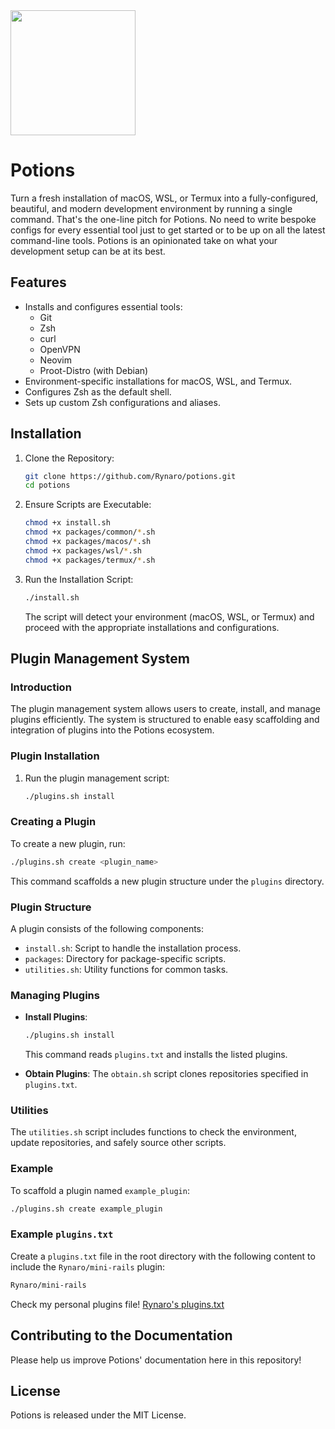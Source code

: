 <img src="https://github.com/user-attachments/assets/8d81012c-41d8-4db9-b801-db40ef52be0b" height="200" />

# Potions

Turn a fresh installation of macOS, WSL, or Termux into a fully-configured, beautiful, and modern development environment by running a single command. That's the one-line pitch for Potions. No need to write bespoke configs for every essential tool just to get started or to be up on all the latest command-line tools. Potions is an opinionated take on what your development setup can be at its best.

## Features

- Installs and configures essential tools:
  - Git
  - Zsh
  - curl
  - OpenVPN
  - Neovim
  - Proot-Distro (with Debian)
- Environment-specific installations for macOS, WSL, and Termux.
- Configures Zsh as the default shell.
- Sets up custom Zsh configurations and aliases.

## Installation

1. Clone the Repository:
    ```sh
    git clone https://github.com/Rynaro/potions.git
    cd potions
    ```

2. Ensure Scripts are Executable:
    ```sh
    chmod +x install.sh
    chmod +x packages/common/*.sh
    chmod +x packages/macos/*.sh
    chmod +x packages/wsl/*.sh
    chmod +x packages/termux/*.sh
    ```

3. Run the Installation Script:
    ```sh
    ./install.sh
    ```
    The script will detect your environment (macOS, WSL, or Termux) and proceed with the appropriate installations and configurations.

## Plugin Management System

### Introduction

The plugin management system allows users to create, install, and manage plugins efficiently. The system is structured to enable easy scaffolding and integration of plugins into the Potions ecosystem.

### Plugin Installation

1. Run the plugin management script:
    ```sh
    ./plugins.sh install
    ```

### Creating a Plugin

To create a new plugin, run:
```sh
./plugins.sh create <plugin_name>
```
This command scaffolds a new plugin structure under the `plugins` directory.

### Plugin Structure

A plugin consists of the following components:

- `install.sh`: Script to handle the installation process.
- `packages`: Directory for package-specific scripts.
- `utilities.sh`: Utility functions for common tasks.

### Managing Plugins

- **Install Plugins**:
    ```sh
    ./plugins.sh install
    ```
    This command reads `plugins.txt` and installs the listed plugins.

- **Obtain Plugins**:
    The `obtain.sh` script clones repositories specified in `plugins.txt`.

### Utilities

The `utilities.sh` script includes functions to check the environment, update repositories, and safely source other scripts.

### Example

To scaffold a plugin named `example_plugin`:
```sh
./plugins.sh create example_plugin
```

### Example `plugins.txt`

Create a `plugins.txt` file in the root directory with the following content to include the `Rynaro/mini-rails` plugin:
```txt
Rynaro/mini-rails
```

Check my personal plugins file! [Rynaro's plugins.txt](https://gist.github.com/Rynaro/589a00e84682b873d2d644ae34858077)

## Contributing to the Documentation

Please help us improve Potions' documentation here in this repository!

## License

Potions is released under the MIT License.

